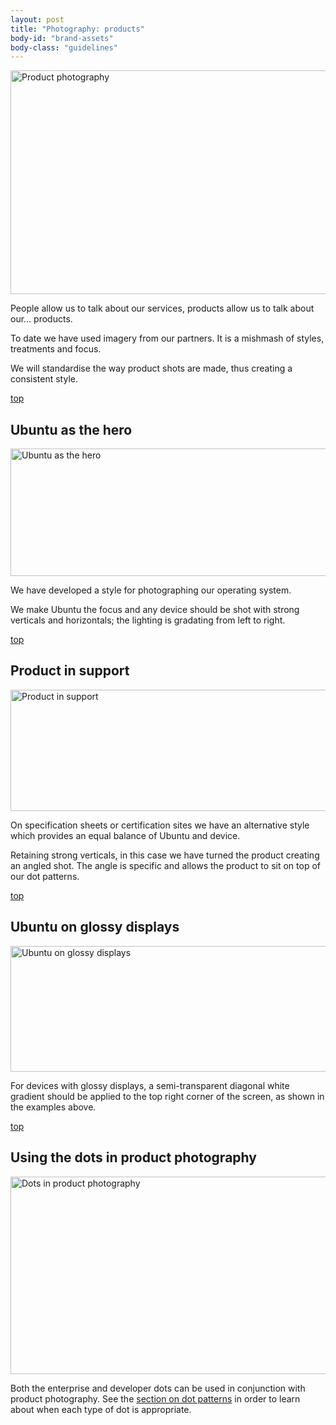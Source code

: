 ```yaml
---
layout: post
title: "Photography: products"
body-id: "brand-assets"
body-class: "guidelines"
---
```




<div id="loop-guidelines" class="col-10">
<p><img src="{{ site.assets_path }}de523767-photography-products.gif" alt="Product photography" title="Product photography" width="540" height="358" class="alignnone size-full" srcset="{{ site.assets_path }}de523767-photography-products.gif 540w, {{ site.assets_path }}0a4313c2-photography-products-300x198.gif 300w" sizes="(max-width: 540px) 100vw, 540px" /></p>
<p>People allow us to talk about our services, products allow us to talk about our&#8230; products.</p>
<p>To date we have used imagery from our partners. It is a mishmash of styles, treatments and focus.</p>
<p>We will standardise the way product shots are made, thus creating a consistent style.</p>
<div class="wp-link-top clearfix"><a href="#">top</a></div>
<h2>Ubuntu as the hero</h2>
<p><img src="{{ site.assets_path }}774081ab-Ubuntu-as-the-hero.gif" alt="Ubuntu as the hero" title="Ubuntu as the hero" width="540" height="204" class="alignnone size-full" srcset="{{ site.assets_path }}774081ab-Ubuntu-as-the-hero.gif 540w, {{ site.assets_path }}d92219e7-Ubuntu-as-the-hero-300x113.gif 300w" sizes="(max-width: 540px) 100vw, 540px" /></p>
<p>We have developed a style for photographing our operating system.</p>
<p>We make Ubuntu the focus and any device should be shot with strong verticals and horizontals; the lighting is gradating from left to right.</p>
<div class="wp-link-top clearfix"><a href="#">top</a></div>
<h2>Product in support</h2>
<p><img src="{{ site.assets_path }}d1ce7548-Product-in-support.gif" alt="Product in support" title="Product in support" width="540" height="194" class="alignnone size-full" srcset="{{ site.assets_path }}d1ce7548-Product-in-support.gif 540w, {{ site.assets_path }}1b0b234f-Product-in-support-300x107.gif 300w" sizes="(max-width: 540px) 100vw, 540px" /></p>
<p>On specification sheets or certification sites we have an alternative style which provides an equal balance of Ubuntu and device.</p>
<p>Retaining strong verticals, in this case we have turned the product creating an angled shot. The angle is specific and allows the product to sit on top of our dot patterns.</p>
<div class="wp-link-top clearfix"><a href="#">top</a></div>
<h2>Ubuntu on glossy displays</h2>
<p><img src="{{ site.assets_path }}5b34b8f3-Ubuntu-on-glossy-displays.gif" alt="Ubuntu on glossy displays" title="Ubuntu on glossy displays" width="540" height="201" class="alignnone size-full" srcset="{{ site.assets_path }}5b34b8f3-Ubuntu-on-glossy-displays.gif 540w, {{ site.assets_path }}79c8eeb6-Ubuntu-on-glossy-displays-300x111.gif 300w" sizes="(max-width: 540px) 100vw, 540px" /></p>
<p>For devices with glossy displays, a semi-transparent diagonal white gradient should be applied to the top right corner of the screen, as shown in the examples above.</p>
<div class="wp-link-top clearfix"><a href="#">top</a></div>
<h2>Using the dots in product photography</h2>
<p><img src="{{ site.assets_path }}10df854b-dots-in-product-photography.gif" alt="Dots in product photography" title="Dots in product photography" width="540" height="316" class="alignnone size-full" srcset="{{ site.assets_path }}10df854b-dots-in-product-photography.gif 540w, {{ site.assets_path }}a365431a-dots-in-product-photography-300x175.gif 300w" sizes="(max-width: 540px) 100vw, 540px" /></p>
<p>Both the enterprise and developer dots can be used in conjunction with product photography. See the <a href="/brand//assets/dot-patterns" title="Dot patterns">section on dot patterns</a> in order to learn about when each type of dot is appropriate.</p>
